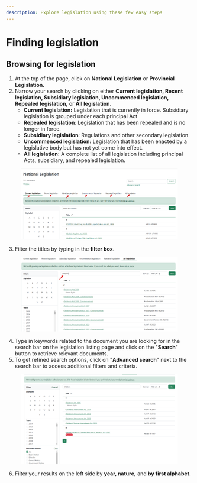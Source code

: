 ```yaml
---
description: Explore legislation using these few easy steps
---
```


# Finding legislation

## Browsing for legislation

1. At the top of the page, click on **National Legislation** or **Provincial Legislation.**
2. Narrow your search by clicking on either **Current legislation, Recent legislation, Subsidiary legislation, Uncommenced legislation, Repealed legislation,** or **All legislation.**
   * **Current legislation:** Legislation that is currently in force. Subsidiary legislation is grouped under each principal Act
   * **Repealed legislation**: Legislation that has been repealed and is no longer in force.
   * **Subsidiary legislation**: Regulations and other secondary legislation.
   * **Uncommenced legislation:**  Legislation that has been enacted by a legislative body but has not yet come into effect.
   * **All legislation:** A complete list of all legislation including principal Acts, subsidiary, and repealed legislation.

<div align="left"><figure><img src="../.gitbook/assets/legislation 4.png" alt=""><figcaption></figcaption></figure></div>

3. Filter the titles by typing in the **filter box.**

<div align="left"><figure><img src="../.gitbook/assets/legislation 5.png" alt=""><figcaption></figcaption></figure></div>

4. Type in keywords related to the document you are looking for in the search bar on the legislation listing page and click on the "**Search**" button to retrieve relevant documents.&#x20;
5. To get refined search options, click on "**Advanced search**" next to the search bar to access additional filters and criteria.

<figure><img src="../.gitbook/assets/legislation 6.png" alt=""><figcaption></figcaption></figure>

6. Filter your results on the left side by **year, nature,** and **by first alphabet.**
